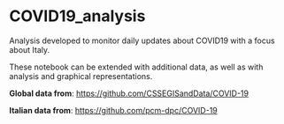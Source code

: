 # COVID19_analysis

Analysis developed to monitor daily updates about COVID19 with a focus about Italy.

These notebook can be extended with additional data, as well as with analysis and graphical representations.

**Global data from**: https://github.com/CSSEGISandData/COVID-19

**Italian data from**: https://github.com/pcm-dpc/COVID-19
